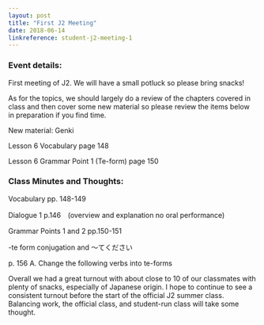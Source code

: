 ```yaml
---
layout: post
title: "First J2 Meeting"
date: 2018-06-14
linkreference: student-j2-meeting-1
---
```


### Event details:
First meeting of J2. We will have a small potluck so please bring snacks!

As for the topics, we should largely do a review of the chapters covered in class and then cover some new material so please review the items below in preparation if you find time.

New material:
Genki 

Lesson 6 Vocabulary page 148

Lesson 6 Grammar Point 1 (Te-form) page 150

### Class Minutes and Thoughts:

Vocabulary pp. 148-149

Dialogue 1 p.146　(overview and explanation no oral performance)

Grammar Points 1 and 2 pp.150-151

-te form conjugation and ～てください

p. 156 A. Change the following verbs into te-forms

Overall we had a great turnout with about close to 10 of our classmates with plenty of snacks, especially of Japanese origin.
I hope to continue to see a consistent turnout before the start of the official J2 summer class.
Balancing work, the official class, and student-run class will take some thought.
